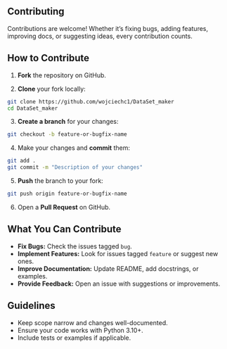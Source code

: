 ## Contributing

Contributions are welcome! Whether it’s fixing bugs, adding features, improving docs, or suggesting ideas, every contribution counts.

## How to Contribute

1. **Fork** the repository on GitHub.

2. **Clone** your fork locally:
```bash
git clone https://github.com/wojciechc1/DataSet_maker
cd DataSet_maker
```

3. **Create a branch** for your changes:
```bash 
git checkout -b feature-or-bugfix-name
```
4. Make your changes and **commit** them:
```bash
git add .
git commit -m "Description of your changes"
```

5. **Push** the branch to your fork:
```bash
git push origin feature-or-bugfix-name
```
6. Open a **Pull Request** on GitHub.

## What You Can Contribute

- **Fix Bugs:** Check the issues tagged `bug`.
- **Implement Features:** Look for issues tagged `feature` or suggest new ones.
- **Improve Documentation:** Update README, add docstrings, or examples.
- **Provide Feedback:** Open an issue with suggestions or improvements.

## Guidelines

- Keep scope narrow and changes well-documented.
- Ensure your code works with Python 3.10+.
- Include tests or examples if applicable.